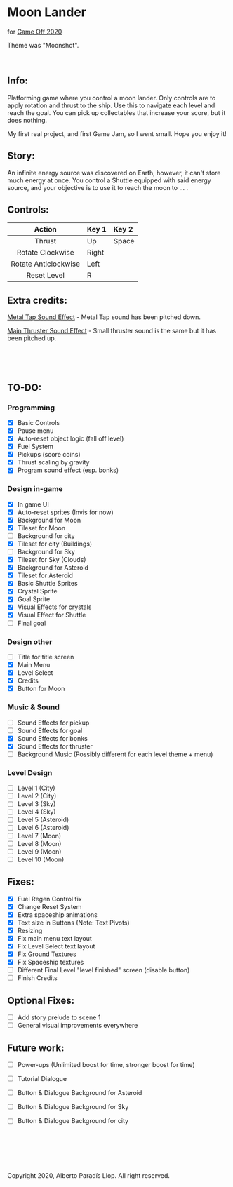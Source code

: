 # Moon Lander
for [Game Off 2020](https://itch.io/jam/game-off-2020)

Theme was "Moonshot".

&nbsp;

## Info:

Platforming game where you control a moon lander. Only controls are to apply rotation and thrust to the ship. Use this to navigate each level and reach the goal. You can pick up collectables that increase your score, but it does nothing.

My first real project, and first Game Jam, so I went small. Hope you enjoy it!

## Story:

An infinite energy source was discovered on Earth, however, it can't store much energy at once. You control a Shuttle equipped with said energy source, and your objective is to use it to reach the moon to ... .

## Controls:

Action | Key 1 | Key 2
:---: | :--- | :---
Thrust | Up | Space
Rotate Clockwise | Right | 
Rotate Anticlockwise | Left | 
Reset Level | R |

## Extra credits:

[Metal Tap Sound Effect](https://freesound.org/people/BenjaminNelan/sounds/410363/) - Metal Tap sound has been pitched down.

[Main Thruster Sound Effect](https://freesound.org/people/primeval_polypod/sounds/159012/) - Small thruster sound is the same but it has been pitched up.


&nbsp;

&nbsp;



## TO-DO:

### Programming
- [X] Basic Controls
- [X] Pause menu
- [X] Auto-reset object logic (fall off level)
- [X] Fuel System
- [X] Pickups (score coins)  
- [X] Thrust scaling by gravity
- [X] Program sound effect (esp. bonks)

### Design in-game
- [X] In game UI
- [X] Auto-reset sprites (Invis for now)
- [X] Background for Moon
- [X] Tileset for Moon
- [ ] Background for city
- [X] Tileset for city (Buildings)
- [ ] Background for Sky
- [X] Tileset for Sky (Clouds)
- [X] Background for Asteroid
- [X] Tileset for Asteroid
- [X] Basic Shuttle Sprites
- [X] Crystal Sprite
- [X] Goal Sprite
- [X] Visual Effects for crystals
- [X] Visual Effect for Shuttle
- [ ] Final goal

### Design other
- [ ] Title for title screen
- [X] Main Menu
- [X] Level Select
- [X] Credits
- [X] Button for Moon

### Music & Sound
- [ ] Sound Effects for pickup
- [ ] Sound Effects for goal
- [X] Sound Effects for bonks
- [X] Sound Effects for thruster
- [ ] Background Music (Possibly different for each level theme + menu)

### Level Design
- [ ] Level 1 (City)
- [ ] Level 2 (City)
- [ ] Level 3 (Sky)
- [ ] Level 4 (Sky)
- [ ] Level 5 (Asteroid)
- [ ] Level 6 (Asteroid)
- [ ] Level 7 (Moon)
- [ ] Level 8 (Moon)
- [ ] Level 9 (Moon)
- [ ] Level 10 (Moon)

## Fixes:
- [X] Fuel Regen Control fix
- [X] Change Reset System
- [X] Extra spaceship animations
- [X] Text size in Buttons (Note: Text Pivots)
- [X] Resizing
- [X] Fix main menu text layout
- [X] Fix Level Select text layout
- [X] Fix Ground Textures
- [X] Fix Spaceship textures
- [ ] Different Final Level "level finished" screen (disable button)
- [ ] Finish Credits

## Optional Fixes:
- [ ] Add story prelude to scene 1
- [ ] General visual improvements everywhere

## Future work:
- [ ] Power-ups (Unlimited boost for time, stronger boost for time)
- [ ] Tutorial Dialogue
- [ ] Button & Dialogue Background for Asteroid
- [ ] Button & Dialogue Background for Sky
- [ ] Button & Dialogue Background for city





&nbsp;
 
&nbsp;

&nbsp;

Copyright 2020, Alberto Paradís Llop. All right reserved.
